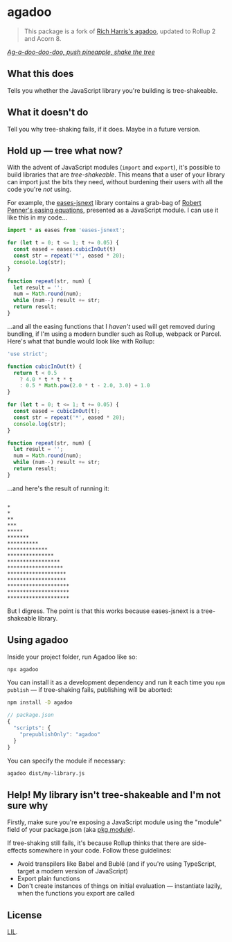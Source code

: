 # agadoo

> This package is a fork of [Rich Harris's agadoo](https://github.com/rich-harris/agadoo), updated to Rollup 2 and Acorn 8.

*[Ag-a-doo-doo-doo, push pineapple, shake the tree](https://www.youtube.com/watch?v=POv-3yIPSWc)*


## What this does

Tells you whether the JavaScript library you're building is tree-shakeable.

## What it doesn't do

Tell you why tree-shaking fails, if it does. Maybe in a future version.

## Hold up — tree what now?

With the advent of JavaScript modules (`import` and `export`), it's possible to build libraries that are *tree-shakeable*. This means that a user of your library can import just the bits they need, without burdening their users with all the code you're *not* using.

For example, the [eases-jsnext](https://github.com/Rich-Harris/eases-jsnext) library contains a grab-bag of [Robert Penner's easing equations](http://robertpenner.com/easing/), presented as a JavaScript module. I can use it like this in my code...

```js
import * as eases from 'eases-jsnext';

for (let t = 0; t <= 1; t += 0.05) {
  const eased = eases.cubicInOut(t)
  const str = repeat('*', eased * 20);
  console.log(str);
}

function repeat(str, num) {
  let result = '';
  num = Math.round(num);
  while (num--) result += str;
  return result;
}
```

...and all the easing functions that I *haven't* used will get removed during bundling, if I'm using a modern bundler such as Rollup, webpack or Parcel. Here's what that bundle would look like with Rollup:

```js
'use strict';

function cubicInOut(t) {
  return t < 0.5
    ? 4.0 * t * t * t
    : 0.5 * Math.pow(2.0 * t - 2.0, 3.0) + 1.0
}

for (let t = 0; t <= 1; t += 0.05) {
  const eased = cubicInOut(t);
  const str = repeat('*', eased * 20);
  console.log(str);
}

function repeat(str, num) {
  let result = '';
  num = Math.round(num);
  while (num--) result += str;
  return result;
}
```

...and here's the result of running it:

```

*
*
**
***
*****
*******
**********
*************
***************
*****************
******************
*******************
*******************
********************
********************
********************
```

But I digress. The point is that this works because eases-jsnext is a tree-shakeable library.


## Using agadoo

Inside your project folder, run Agadoo like so:

```bash
npx agadoo
```

You can install it as a development dependency and run it each time you `npm publish` — if tree-shaking fails, publishing will be aborted:

```bash
npm install -D agadoo
```

```js
// package.json
{
  "scripts": {
    "prepublishOnly": "agadoo"
  }
}
```

You can specify the module if necessary:

```bash
agadoo dist/my-library.js
```


## Help! My library isn't tree-shakeable and I'm not sure why

Firstly, make sure you're exposing a JavaScript module using the "module" field of your package.json (aka [pkg.module](https://github.com/rollup/rollup/wiki/pkg.module)).

If tree-shaking still fails, it's because Rollup thinks that there are side-effects somewhere in your code. Follow these guidelines:

* Avoid transpilers like Babel and Bublé (and if you're using TypeScript, target a modern version of JavaScript)
* Export plain functions
* Don't create instances of things on initial evaluation — instantiate lazily, when the functions you export are called


## License

[LIL](LICENSE).